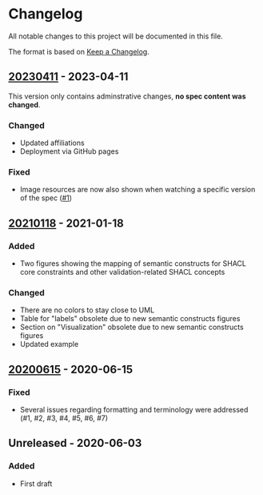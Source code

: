 # Changelog

All notable changes to this project will be documented in this file.

The format is based on [Keep a Changelog](http://keepachangelog.com/en/1.0.0/).

## [20230411] - 2023-04-11

This version only contains adminstrative changes, **no spec content was changed**.

### Changed

- Updated affiliations
- Deployment via GitHub pages

### Fixed

- Image resources are now also shown when watching a specific version of the spec ([#1](https://github.com/KNowledgeOnWebScale/shapeuml-spec/issues/1))

## [20210118] - 2021-01-18

### Added

- Two figures showing the mapping of semantic constructs for SHACL core constraints and other validation-related SHACL concepts

### Changed

- There are no colors to stay close to UML
- Table for "labels" obsolete due to new semantic constructs figures
- Section on "Visualization" obsolete due to new semantic constructs figures
- Updated example

## [20200615] - 2020-06-15

### Fixed

- Several issues regarding formatting and terminology were addressed (#1, #2, #3, #4, #5, #6, #7)


## Unreleased - 2020-06-03

### Added
- First draft

[20200615]: https://github.com/KNowledgeOnWebScale/shapeuml-spec/-/tags/v1.0.0
[20210118]: https://github.com/KNowledgeOnWebScale/shapeuml-spec/compare/20210118...v1.0.0
[20230411]: https://github.com/KNowledgeOnWebScale/shapeuml-spec/compare/20230411...20210118
